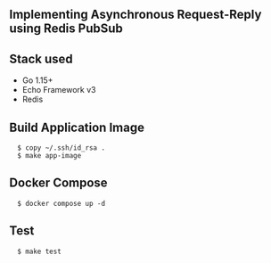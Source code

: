 ## Implementing Asynchronous Request-Reply using Redis PubSub
## Stack used
  - Go 1.15+
  - Echo Framework v3
  - Redis

## Build Application Image
  ```shell
    $ copy ~/.ssh/id_rsa .
    $ make app-image
  ```

## Docker Compose
  ```shell
    $ docker compose up -d
  ```

## Test
  ```shell
    $ make test
  ```
